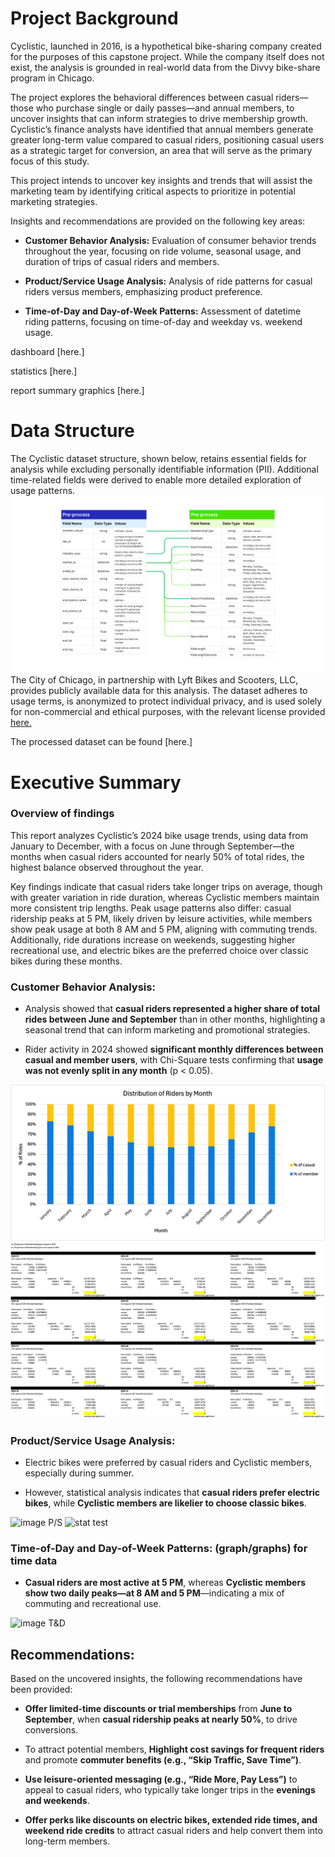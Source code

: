# Project Background
Cyclistic, launched in 2016, is a hypothetical bike-sharing company created for the purposes of this capstone project. While the company itself does not exist, the analysis is grounded in real-world data from the Divvy bike-share program in Chicago.

The project explores the behavioral differences between casual riders—those who purchase single or daily passes—and annual members, to uncover insights that can inform strategies to drive membership growth. Cyclistic’s finance analysts have identified that annual members generate greater long-term value compared to casual riders, positioning casual users as a strategic target for conversion, an area that will serve as the primary focus of this study.

This project intends to uncover key insights and trends that will assist the marketing team by identifying critical aspects to prioritize in potential marketing strategies.

Insights and recommendations are provided on the following key areas:
- **Customer Behavior Analysis:** Evaluation of consumer behavior trends throughout the year, focusing on ride volume, seasonal usage, and duration of trips of casual riders and members.
  
- **Product/Service Usage Analysis:** Analysis of ride patterns for casual riders versus members, emphasizing product preference.
  
- **Time-of-Day and Day-of-Week Patterns:** Assessment of datetime riding patterns, focusing on time-of-day and weekday vs. weekend usage.

dashboard [here.]

statistics [here.]

report summary graphics [here.]


# Data Structure

The Cyclistic dataset structure, shown below, retains essential fields for analysis while excluding personally identifiable information (PII). Additional time-related fields were derived to enable more detailed exploration of usage patterns.
![Entitiy Relationship Diagram](images/Cyclistic_ERD.png)
The City of Chicago, in partnership with Lyft Bikes and Scooters, LLC, provides publicly available data for this analysis. The dataset adheres to usage terms, is anonymized to protect individual privacy, and is used solely for non-commercial and ethical purposes, with the relevant license provided [here.]()

The processed dataset can be found [here.]

# Executive Summary
### Overview of findings
This report analyzes Cyclistic’s 2024 bike usage trends, using data from January to December, with a focus on June through September—the months when casual riders accounted for nearly 50% of total rides, the highest balance observed throughout the year.

Key findings indicate that casual riders take longer trips on average, though with greater variation in ride duration, whereas Cyclistic members maintain more consistent trip lengths. Peak usage patterns also differ: casual ridership peaks at 5 PM, likely driven by leisure activities, while members show peak usage at both 8 AM and 5 PM, aligning with commuting trends. Additionally, ride durations increase on weekends, suggesting higher recreational use, and electric bikes are the preferred choice over classic bikes during these months.


### Customer Behavior Analysis:

- Analysis showed that **casual riders represented a higher share of total rides between June and September** than in other months, highlighting a seasonal trend that can inform marketing and promotional strategies.

- Rider activity in 2024 showed **significant monthly differences between casual and member users**, with Chi-Square tests confirming that **usage was not evenly split in any month** (p < 0.05).
  
![Distribution of Rides by Month](images/distribution-riders-by-month.png)
![Chi-square GOF test](images/chi-square-test-membershiptype.png)


### Product/Service Usage Analysis:

- Electric bikes were preferred by casual riders and Cyclistic members, especially during summer.

- However, statistical analysis indicates that **casual riders prefer electric bikes**, while **Cyclistic members are likelier to choose classic bikes**.

![image P/S]()
![stat test]()

### Time-of-Day and Day-of-Week Patterns: (graph/graphs) for time data

- **Casual riders are most active at 5 PM**, whereas **Cyclistic members show two daily peaks—at 8 AM and 5 PM**—indicating a mix of commuting and recreational use.

![image T&D]()

## Recommendations:

Based on the uncovered insights, the following recommendations have been provided:

- **Offer limited-time discounts or trial memberships** from **June to September**, when **casual ridership peaks at nearly 50%**, to drive conversions.

- To attract potential members, **Highlight cost savings for frequent riders** and promote **commuter benefits (e.g., “Skip Traffic, Save Time”)**.

- **Use leisure-oriented messaging (e.g., “Ride More, Pay Less”)** to appeal to casual riders, who typically take longer trips in the **evenings and weekends**.

- **Offer perks like discounts on electric bikes, extended ride times, and weekend ride credits** to attract casual riders and help convert them into long-term members.


